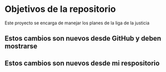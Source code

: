 # Objetivos de la repositorio

Este proyecto se encarga de manejar los planes de la liga de la justicia

## Estos cambios son nuevos desde GitHub y deben mostrarse
## Estos cambios son nuevos desde mi respositorio
